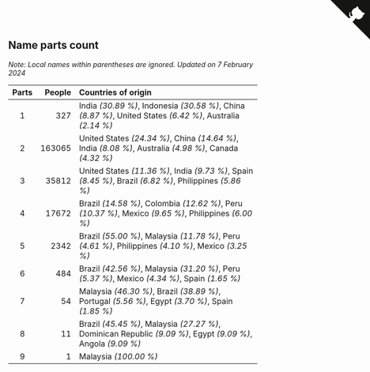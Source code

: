## Name parts count

*Note: Local names within parentheses are ignored.*
*Updated on  7 February 2024*

| Parts | People | Countries of origin |
| :--: | ---: | :--- |
| 1 | 327 | India *(30.89 %)*, Indonesia *(30.58 %)*, China *(8.87 %)*, United States *(6.42 %)*, Australia *(2.14 %)* |
| 2 | 163065 | United States *(24.34 %)*, China *(14.64 %)*, India *(8.08 %)*, Australia *(4.98 %)*, Canada *(4.32 %)* |
| 3 | 35812 | United States *(11.36 %)*, India *(9.73 %)*, Spain *(8.45 %)*, Brazil *(6.82 %)*, Philippines *(5.86 %)* |
| 4 | 17672 | Brazil *(14.58 %)*, Colombia *(12.62 %)*, Peru *(10.37 %)*, Mexico *(9.65 %)*, Philippines *(6.00 %)* |
| 5 | 2342 | Brazil *(55.00 %)*, Malaysia *(11.78 %)*, Peru *(4.61 %)*, Philippines *(4.10 %)*, Mexico *(3.25 %)* |
| 6 | 484 | Brazil *(42.56 %)*, Malaysia *(31.20 %)*, Peru *(5.37 %)*, Mexico *(4.34 %)*, Spain *(1.65 %)* |
| 7 | 54 | Malaysia *(46.30 %)*, Brazil *(38.89 %)*, Portugal *(5.56 %)*, Egypt *(3.70 %)*, Spain *(1.85 %)* |
| 8 | 11 | Brazil *(45.45 %)*, Malaysia *(27.27 %)*, Dominican Republic *(9.09 %)*, Egypt *(9.09 %)*, Angola *(9.09 %)* |
| 9 | 1 | Malaysia *(100.00 %)* |


<a href="https://github.com/JustinTimeCuber/wca_statistics" class="github-corner" aria-label="View source on Github"><svg width="80" height="80" viewBox="0 0 250 250" style="fill:#151513; color:#fff; position: absolute; top: 0; border: 0; right: 0;" aria-hidden="true"><path d="M0,0 L115,115 L130,115 L142,142 L250,250 L250,0 Z"></path><path d="M128.3,109.0 C113.8,99.7 119.0,89.6 119.0,89.6 C122.0,82.7 120.5,78.6 120.5,78.6 C119.2,72.0 123.4,76.3 123.4,76.3 C127.3,80.9 125.5,87.3 125.5,87.3 C122.9,97.6 130.6,101.9 134.4,103.2" fill="currentColor" style="transform-origin: 130px 106px;" class="octo-arm"></path><path d="M115.0,115.0 C114.9,115.1 118.7,116.5 119.8,115.4 L133.7,101.6 C136.9,99.2 139.9,98.4 142.2,98.6 C133.8,88.0 127.5,74.4 143.8,58.0 C148.5,53.4 154.0,51.2 159.7,51.0 C160.3,49.4 163.2,43.6 171.4,40.1 C171.4,40.1 176.1,42.5 178.8,56.2 C183.1,58.6 187.2,61.8 190.9,65.4 C194.5,69.0 197.7,73.2 200.1,77.6 C213.8,80.2 216.3,84.9 216.3,84.9 C212.7,93.1 206.9,96.0 205.4,96.6 C205.1,102.4 203.0,107.8 198.3,112.5 C181.9,128.9 168.3,122.5 157.7,114.1 C157.9,116.9 156.7,120.9 152.7,124.9 L141.0,136.5 C139.8,137.7 141.6,141.9 141.8,141.8 Z" fill="currentColor" class="octo-body"></path></svg></a><style>.github-corner:hover .octo-arm{animation:octocat-wave 560ms ease-in-out}@keyframes octocat-wave{0%,100%{transform:rotate(0)}20%,60%{transform:rotate(-25deg)}40%,80%{transform:rotate(10deg)}}@media (max-width:500px){.github-corner:hover .octo-arm{animation:none}.github-corner .octo-arm{animation:octocat-wave 560ms ease-in-out}}</style>
